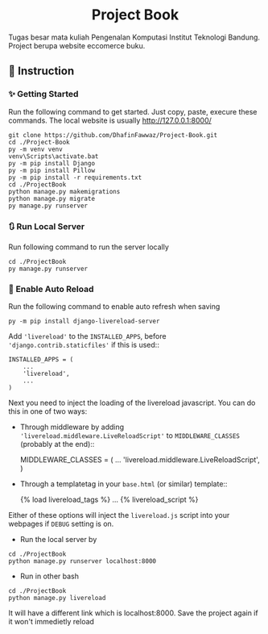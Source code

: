 <h1 align="center">Project Book</h1>

Tugas besar mata kuliah Pengenalan Komputasi Institut Teknologi Bandung. Project berupa website eccomerce buku.


## 📖 Instruction
### ✨ Getting Started

Run the following command to get started. Just copy, paste, execure these commands. The local website is usually http://127.0.0.1:8000/
```
git clone https://github.com/DhafinFawwaz/Project-Book.git
cd ./Project-Book
py -m venv venv
venv\Scripts\activate.bat
py -m pip install Django
py -m pip install Pillow
py -m pip install -r requirements.txt
cd ./ProjectBook
python manage.py makemigrations
python manage.py migrate
py manage.py runserver
```

### 🔃 Run Local Server
Run following command to run the server locally
```
cd ./ProjectBook
py manage.py runserver
```

### 🤖 Enable Auto Reload
Run the following command to enable auto refresh when saving
```
py -m pip install django-livereload-server
```
Add ``'livereload'`` to the ``INSTALLED_APPS``, before ``'django.contrib.staticfiles'`` if this is used::

    INSTALLED_APPS = (
        ...
        'livereload',
        ...
    )

Next you need to inject the loading of the livereload javascript. You can do this in one of two ways:

* Through middleware by adding  ``'livereload.middleware.LiveReloadScript'`` to ``MIDDLEWARE_CLASSES`` (probably at the end)::

    MIDDLEWARE_CLASSES = (
        ...
        'livereload.middleware.LiveReloadScript',
    )

* Through a templatetag in your ``base.html`` (or similar) template::

    {% load livereload_tags %}
    ...
    {% livereload_script %}
    </head>

Either of these options will inject the ``livereload.js`` script into your webpages if ``DEBUG`` setting is on.

* Run the local server by
```
cd ./ProjectBook
python manage.py runserver localhost:8000
```
* Run in other bash
```
cd ./ProjectBook
python manage.py livereload
```
It will have a different link which is localhost:8000. Save the project again if it won't immedietly reload